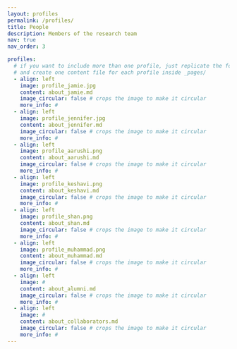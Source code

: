```yaml
---
layout: profiles
permalink: /profiles/
title: People
description: Members of the research team
nav: true
nav_order: 3

profiles:
  # if you want to include more than one profile, just replicate the following block
  # and create one content file for each profile inside _pages/
  - align: left
    image: profile_jamie.jpg
    content: about_jamie.md
    image_circular: false # crops the image to make it circular
    more_info: #
  - align: left
    image: profile_jennifer.jpg
    content: about_jennifer.md
    image_circular: false # crops the image to make it circular
    more_info: #
  - align: left
    image: profile_aarushi.png
    content: about_aarushi.md
    image_circular: false # crops the image to make it circular
    more_info: #
  - align: left
    image: profile_keshavi.png
    content: about_keshavi.md
    image_circular: false # crops the image to make it circular
    more_info: #
  - align: left
    image: profile_shan.png
    content: about_shan.md
    image_circular: false # crops the image to make it circular
    more_info: #
  - align: left
    image: profile_muhammad.png
    content: about_muhammad.md
    image_circular: false # crops the image to make it circular
    more_info: #
  - align: left
    image: #
    content: about_alumni.md
    image_circular: false # crops the image to make it circular
    more_info: #
  - align: left
    image: #
    content: about_collaborators.md
    image_circular: false # crops the image to make it circular
    more_info: #
---
```

